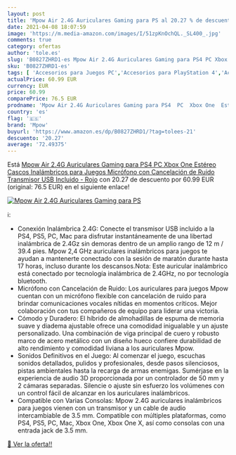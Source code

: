 ```yaml
---
layout: post
title: 'Mpow Air 2.4G Auriculares Gaming para PS al 20.27 % de descuento'
date: 2021-04-08 18:07:59
image: 'https://m.media-amazon.com/images/I/51zpKnOchQL._SL400_.jpg'
comments: true
category: ofertas
author: 'tole.es'
slug: 'B0827ZHRD1-es Mpow Air 2.4G Auriculares Gaming para PS4 PC Xbox One...'
sku: 'B0827ZHRD1-es'
tags: [ 'Accesorios para Juegos PC','Accesorios para PlayStation 4','Accesorios para Xbox 360','Accesorios para Xbox One','Auriculares gaming con micrófono para PlayStation 4','Hardware y juegos para PlayStation 4','Hardware y juegos para Xbox 360','Hardware y juegos para Xbox One','Juegos y Accesorios para PC','Sistemas precursores y micro consolas','Videojuegos','mpow','ps4','xbox', ]
actualPrice: 60.99 EUR
currency: EUR
price: 60.99
comparePrice: 76.5 EUR
prodname: 'Mpow Air 2.4G Auriculares Gaming para PS4  PC  Xbox One  Estéreo Cascos Inalámbricos para Juegos  Micrófono con Cancelación de Ruido Transmisor USB Incluido - Rojo'
country: 'es'
flag: '🇪🇸'
brand: 'Mpow'
buyurl: 'https://www.amazon.es/dp/B0827ZHRD1/?tag=tolees-21'
descuento: '20.27'
average: '72.49375'
---
```


Está [Mpow Air 2.4G Auriculares Gaming para PS4  PC  Xbox One  Estéreo Cascos Inalámbricos para Juegos  Micrófono con Cancelación de Ruido Transmisor USB Incluido - Rojo](https://www.amazon.es/dp/B0827ZHRD1/?tag=tolees-21) con 20.27 de descuento por 60.99 EUR (original: 76.5 EUR) en el siguiente enlace!

[![Mpow Air 2.4G Auriculares Gaming para PS](https://m.media-amazon.com/images/I/51zpKnOchQL._SL400_.jpg)](https://www.amazon.es/dp/B0827ZHRD1/?tag=tolees-21)

ℹ️:

- Conexión Inalámbrica 2.4G: Conecte el transmisor USB incluido a la PS4, PS5, PC, Mac para disfrutar instantáneamente de una libertad inalámbrica de 2.4Gz sin demoras dentro de un amplio rango de 12 m / 39.4 pies. Mpow 2,4 GHz auriculares inalámbricos para juegos te ayudan a mantenerte conectado con la sesión de maratón durante hasta 17 horas, incluso durante los descansos.Nota: Este auricular inalámbrico está conectado por tecnología inalámbrica de 2.4GHz, no por tecnología bluetooth.
- Micrófono con Cancelación de Ruido: Los auriculares para juegos Mpow cuentan con un micrófono flexible con cancelación de ruido para brindar comunicaciones vocales nítidas en momentos críticos. Mejor colaboración con tus compañeros de equipo para liderar una victoria.
- Cómodo y Duradero: El híbrido de almohadillas de espuma de memoria suave y diadema ajustable ofrece una comodidad inigualable y un ajuste personalizado. Una combinación de viga principal de cuero y robusto marco de acero metálico con un diseño hueco confiere durabilidad de alto rendimiento y comodidad liviana a los auriculares Mpow.
- Sonidos Definitivos en el Juego: Al comenzar el juego, escuchas sonidos detallados, pulidos y profesionales, desde pasos silenciosos, pistas ambientales hasta la recarga de armas enemigas. Sumérjase en la experiencia de audio 3D proporcionada por un controlador de 50 mm y 2 cámaras separadas. Silencie o ajuste sin esfuerzo los volúmenes con un control fácil de alcanzar en los auriculares inalámbricos.
- Compatible con Varias Consolas: Mpow 2.4G auriculares inalámbricos para juegos vienen con un transmisor y un cable de audio intercambiable de 3.5 mm. Compatible con múltiples plataformas, como PS4, PS5, PC, Mac, Xbox One, Xbox One X, así como consolas con una entrada jack de 3.5 mm.

[🛒 Ver la oferta!!](https://www.amazon.es/dp/B0827ZHRD1/?tag=tolees-21)
